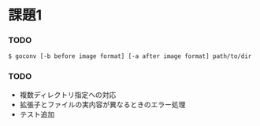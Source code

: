# 課題1

### TODO

```bash
$ goconv [-b before image format] [-a after image format] path/to/dir
```

### TODO
- 複数ディレクトリ指定への対応
- 拡張子とファイルの実内容が異なるときのエラー処理
- テスト追加
